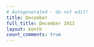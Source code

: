 ```yaml
---
# Autogenerated - do not edit!
title: December
full_title: December 2011
layout: month
count_comments: true
---
```

